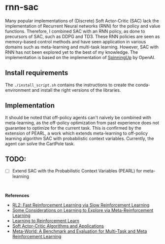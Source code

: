 # rnn-sac
Many popular implementations of (Discrete) Soft Actor-Critic (SAC) lack the implementation of Recurrent Neural networks (RNN) for the policy and value functions. Therefore, I combined SAC with an RNN policy, as done to precursors of SAC, such as DDPG and TD3. These RNN policies are seen as memory-based control methods and have seen application in various domains such as meta-learning and multi-task learning. However, SAC with RNN has not been explored yet to the best of my knowledge. The implementation is based on the implementation of [SpinningUp](https://spinningup.openai.com/en/latest/spinningup/spinningup.html) by OpenAI.

## Install requirements
The `./install_script.sh` contains the instructions to create the conda-environment and install the right versions of the libraries.

## Implementation
It should be noted that off-policy agents can't naively be combined with meta-learning, as the off-policy optimization from past experience does not guarantee to optimize for the current task. This is confirmed by the extension of PEARL, a work which extends meta-learning to off-policy learning algorithm SAC with probabilistic context variables. Currently, the agent can solve the CartPole task.

## TODO:
- [ ] Extend SAC with the Probabilistic Context Variables (PEARL) for meta-learning


<br/>

**References**
- [RL2: Fast Reinforcement Learning via Slow Reinforcement Learning](https://arxiv.org/abs/1611.02779)
- [Some Considerations on Learning to Explore via Meta-Reinforcement Learning](https://arxiv.org/abs/1803.01118)
- [Learning to Reinforcement Learn](https://arxiv.org/abs/1611.05763)
- [Soft Actor-Critic Algorithms and Applications](https://arxiv.org/abs/1812.05905)
- [Meta-World: A Benchmark and Evaluation for Multi-Task and Meta Reinforcement Learning](https://arxiv.org/abs/1910.10897)